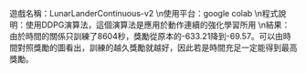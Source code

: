 遊戲名稱：LunarLanderContinuous-v2
\n使用平台：google colab
\n程式說明：使用DDPG演算法，這個演算法是應用於動作連續的強化學習所用
\n結果：由於時間的關係只訓練了8604秒，獎勵從原本的-633.21降到-69.57。可以由時間對照獎勵的圖看出，訓練的越久獎勵就越好，因此若是時間充足一定能得到最高獎勵。
